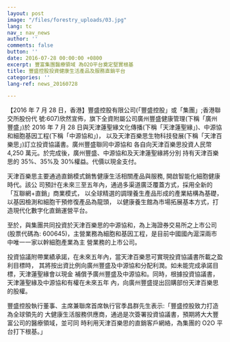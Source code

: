 ```yaml
---
layout: post
image: "/files/forestry_uploads/03.jpg"
lang: tc
nav_: nav_news
author: ''
comments: false
button: ''
date: 2016-07-28 00:00:00 +0800
excerpt: 豐富集團醫療領域 為O2O平台奠定堅實根基
title: 豐盛控股投資健康生活產品及服務直銷平台
categories: ''
lang-ref: news_20160728

---
```

【2016 年 7 月 28 日，香港】豐盛控股有限公司(「豐盛控股」或「集團」;香港聯交所股份代 號:607)欣然宣佈，旗下全資附屬公司廣州豐盛健康管理(下稱「廣州豐盛」)於 2016 年 7 月 28 日與天津蓮聖緣文化傳播(下稱「天津蓮聖緣」)、中源協和細胞基因工程(下稱「中源協和」)， 以及天津百樂思生物科技發展(下稱「天津百樂思」)訂立投資協議書。廣州豐盛聯同中源協和 各自向天津百樂思投資人民幣 4,250 萬元。於完成後，廣州豐盛、中源協和及天津蓮聖緣將分別 持有天津百樂思的 35%、35%及 30%權益。代價以現金支付。

天津百樂思主要通過直銷模式銷售健康生活相關產品與服務, 開啟智能化細胞健康時代。該公 司預計在未來三至五年內，通過多渠道廣泛覆蓋方式，採用全新的「互聯網+直銷」商業模式， 以全球精選的調理養生產品形成的產業結構為基礎，以基因檢測和細胞干預修復產品為龍頭， 以健康養生館為市場拓展基本方式，打造現代化數字化直銷運營平台。

至於，與集團共同投資於天津百樂思的中源協和，為上海證券交易所之上市公司(股票代碼為: 600645)，主營業務為細胞和基因工程，是目前中國國內滬深兩市中唯一一家以幹細胞產業為主 營業務的上市公司。

投資協議附帶業績承諾，在未來五年內，當天津百樂思可實現投資協議書所載之盈利目標時， 其將按出資比例向廣州豐盛及中源協和分配利潤。如未能完成承諾目標，天津蓮聖緣會以現金 補償予廣州豐盛及中源協和。同時，根據投資協議書，天津蓮聖緣及中源協和有權在未來五年 內，向廣州豐盛提出回購部份天津百樂思的股權。

豐盛控股執行董事、主席兼聯席首席執行官季昌群先生表示:「豐盛控股致力打造為全球領先的 大健康生活服務供應商，通過是次簽署投資協議書，預期將大大豐富公司的醫療領域，並可同 時利用天津百樂思的直銷客戶網絡，為集團的 O2O 平台打下根基。」